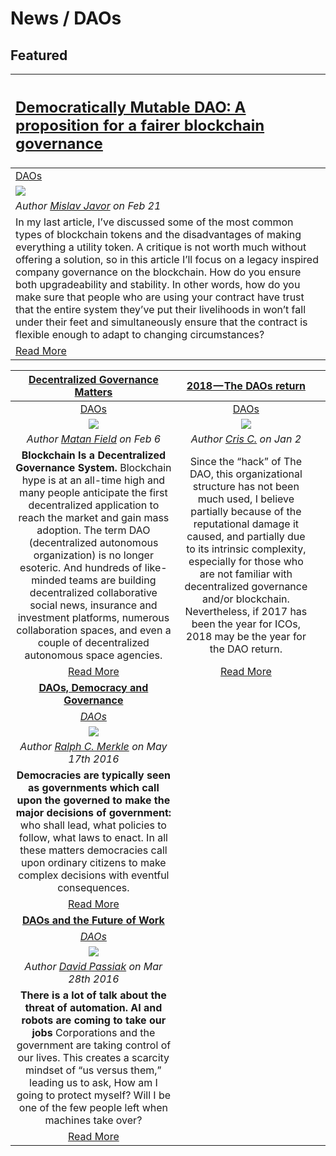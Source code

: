 # News / DAOs

## **Featured**
[<h2>Democratically Mutable DAO: A proposition for a fairer blockchain governance</h2>](https://mislavjavor.github.io/2018-02-21/Democratically-Mutable-DAO/) |
:-----------|
[DAOs](daos.md) |
[<img src="../../images/monthly_no_image.png">](https://mislavjavor.github.io/2018-02-21/Democratically-Mutable-DAO/) |
_Author [Mislav Javor](https://mislavjavor.github.io/) on Feb 21_  |
In my last article, I’ve discussed some of the most common types of blockchain tokens and the disadvantages of making everything a utility token. A critique is not worth much without offering a solution, so in this article I’ll focus on a legacy inspired company governance on the blockchain. How do you ensure both upgradeability and stability. In other words, how do you make sure that people who are using your contract have trust that the entire system they’ve put their livelihoods in won’t fall under their feet and simultaneously ensure that the contract is flexible enough to adapt to changing circumstances? |
[Read More](https://mislavjavor.github.io/2018-02-21/Democratically-Mutable-DAO/) |

[**Decentralized Governance Matters**](https://medium.com/daostack/decentralized-governance-first-principles-1fc6eaa492ed) | [**2018 — The DAOs return**](https://blog.goodaudience.com/2018-the-dao-returns-5868a473afb0)  |  |
:-----------:|:-----------:|:-----------:|
[DAOs](daos.md) | [DAOs](daos.md) |  |
[<img src="../../images/monthly_no_image.png">](https://medium.com/daostack/decentralized-governance-first-principles-1fc6eaa492ed) | [<img src="https://cdn-images-1.medium.com/max/1800/1*LnAtxkUpp_nL1vJ06FtVzw.png">](https://blog.goodaudience.com/2018-the-dao-returns-5868a473afb0) |  |
_Author [Matan Field](https://medium.com/@matanfield) on Feb 6_ | _Author [Cris C.](https://blog.goodaudience.com/@carrascosa.cobos) on Jan 2_ |  |
**Blockchain Is a Decentralized Governance System.** Blockchain hype is at an all-time high and many people anticipate the first decentralized application to reach the market and gain mass adoption. The term DAO (decentralized autonomous organization) is no longer esoteric. And hundreds of like-minded teams are building decentralized collaborative social news, insurance and investment platforms, numerous collaboration spaces, and even a couple of decentralized autonomous space agencies. | Since the “hack” of The DAO, this organizational structure has not been much used, I believe partially because of the reputational damage it caused, and partially due to its intrinsic complexity, especially for those who are not familiar with decentralized governance and/or blockchain. Nevertheless, if 2017 has been the year for ICOs, 2018 may be the year for the DAO return. |  |
[Read More](https://medium.com/daostack/decentralized-governance-first-principles-1fc6eaa492ed)| [Read More](https://blog.goodaudience.com/2018-the-dao-returns-5868a473afb0) |  |
[**DAOs, Democracy and Governance**](http://merkle.com/papers/DAOdemocracyDraft.pdf) |  |
[_DAOs_](daos.md) |  |
[<img src="../../images/monthly_no_image.png">](http://merkle.com/papers/DAOdemocracyDraft.pdf) |  |
_Author [Ralph C. Merkle](http://www.merkle.com/) on May 17th 2016_ |  |
**Democracies are typically seen as governments which call upon the governed to make the major decisions of government:** who shall lead, what policies to follow, what laws to enact. In all these matters democracies call upon ordinary citizens to make complex decisions with eventful consequences. |  |
[Read More](http://merkle.com/papers/DAOdemocracyDraft.pdf) |  |
[**DAOs and the Future of Work**](https://hackernoon.com/daos-and-the-future-of-work-97b4c076f288) |  |
[_DAOs_](daos.md) |  |
![](https://cdn-images-1.medium.com/max/800/1*HNsCGCeeZxBTYIXb2R1a4Q.jpeg) |  |
_Author [David Passiak](https://hackernoon.com/@passiak?source=post_header_lockup) on Mar 28th 2016_ |  |
**There is a lot of talk about the threat of automation. AI and robots are coming to take our jobs** Corporations and the government are taking control of our lives. This creates a scarcity mindset of “us versus them,” leading us to ask, How am I going to protect myself? Will I be one of the few people left when machines take over? |  |
[Read More](https://hackernoon.com/daos-and-the-future-of-work-97b4c076f288) |  |
